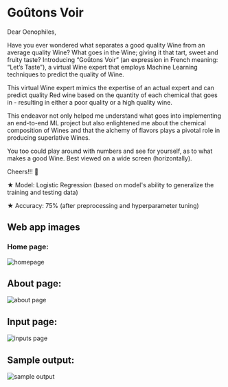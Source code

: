 # Goûtons Voir

Dear Oenophiles,

Have you ever wondered what separates a good quality Wine from an average quality Wine? What goes in the Wine; giving it that tart, sweet and fruity taste? Introducing “Goûtons Voir” (an expression in French meaning: “Let’s Taste”), a virtual Wine expert that employs Machine Learning techniques to predict the quality of Wine.

This virtual Wine expert mimics the expertise of an actual expert and can predict quality Red wine based on the quantity of each chemical that goes in - resulting in either a poor quality or a high quality wine.

This endeavor not only helped me understand what goes into implementing an end-to-end ML project but also enlightened me about the chemical composition of Wines and that the alchemy of flavors plays a pivotal role in producing superlative Wines.

You too could play around with numbers and see for yourself, as to what makes a good Wine. Best viewed on a wide screen (horizontally).

Cheers!!! 🍷


★ Model: Logistic Regression (based on model's ability to generalize the training and testing data)

★ Accuracy: 75% (after preprocessing and hyperparameter tuning)


## Web app images 

### Home page:

![homepage](https://user-images.githubusercontent.com/61589893/205845397-3bbfad4c-a5e2-46c4-80f4-34f26a6884b8.jpg)

## About page:
![about page](https://user-images.githubusercontent.com/61589893/205845352-c8508784-9915-4d8f-8ad3-bceb6d934941.jpg)

## Input page:
![inputs page](https://user-images.githubusercontent.com/61589893/205845489-d25fa9e1-ee25-4fd0-9917-26eca0d2bdfb.jpg)

## Sample output:
![sample output ](https://user-images.githubusercontent.com/61589893/205845573-cd61f56a-6358-4433-b93d-c3323b967e01.jpg)

